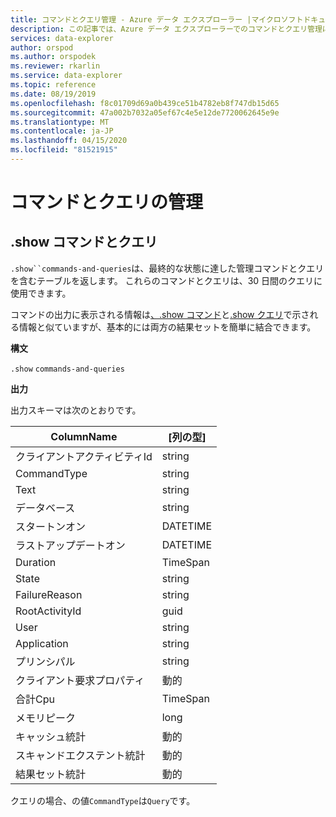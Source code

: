 ```yaml
---
title: コマンドとクエリ管理 - Azure データ エクスプローラー |マイクロソフトドキュメント
description: この記事では、Azure データ エクスプローラーでのコマンドとクエリ管理について説明します。
services: data-explorer
author: orspod
ms.author: orspodek
ms.reviewer: rkarlin
ms.service: data-explorer
ms.topic: reference
ms.date: 08/19/2019
ms.openlocfilehash: f8c01709d69a0b439ce51b4782eb8f747db15d65
ms.sourcegitcommit: 47a002b7032a05ef67c4e5e12de7720062645e9e
ms.translationtype: MT
ms.contentlocale: ja-JP
ms.lasthandoff: 04/15/2020
ms.locfileid: "81521915"
---
```

# <a name="commands-and-queries-management"></a>コマンドとクエリの管理

## <a name="show-commands-and-queries"></a>.show コマンドとクエリ 

`.show``commands-and-queries`は、最終的な状態に達した管理コマンドとクエリを含むテーブルを返します。 これらのコマンドとクエリは、30 日間のクエリに使用できます。

コマンドの出力に表示される情報は[、.show コマンド](commands.md)と[.show クエリ](queries.md)で示される情報と似ていますが、基本的には両方の結果セットを簡単に結合できます。

**構文**

`.show` `commands-and-queries`
 
**出力**
 
出力スキーマは次のとおりです。

| ColumnName               | [列の型] |
|--------------------------|------------|
| クライアントアクティビティId         | string     |
| CommandType              | string     |
| Text                     | string     |
| データベース                 | string     |
| スタートンオン                | DATETIME   |
| ラストアップデートオン            | DATETIME   |
| Duration                 | TimeSpan   |
| State                    | string     |
| FailureReason            | string     |
| RootActivityId           | guid       |
| User                     | string     |
| Application              | string     |
| プリンシパル                | string     |
| クライアント要求プロパティ  | 動的    |
| 合計Cpu                 | TimeSpan   |
| メモリピーク               | long       |
| キャッシュ統計          | 動的    |
| スキャンドエクステント統計 | 動的    |
| 結果セット統計      | 動的    |

クエリの場合、の値`CommandType`は`Query`です。